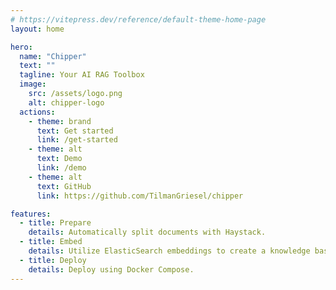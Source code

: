 ```yaml
---
# https://vitepress.dev/reference/default-theme-home-page
layout: home

hero:
  name: "Chipper"
  text: ""
  tagline: Your AI RAG Toolbox
  image:
    src: /assets/logo.png
    alt: chipper-logo
  actions:
    - theme: brand
      text: Get started
      link: /get-started
    - theme: alt
      text: Demo
      link: /demo
    - theme: alt
      text: GitHub
      link: https://github.com/TilmanGriesel/chipper

features:
  - title: Prepare
    details: Automatically split documents with Haystack.
  - title: Embed
    details: Utilize ElasticSearch embeddings to create a knowledge base.
  - title: Deploy
    details: Deploy using Docker Compose.
---
```

